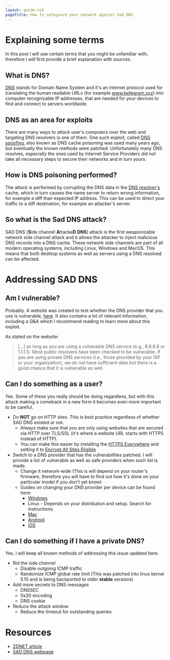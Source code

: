 ```yaml
---
layout: guide.njk
pageTitle: How to safeguard your network against Sad DNS
---
```


# Explaining some terms
In this post I will use certain terms that you might be unfamiliar with, therefore I will first provide a brief explanation with sources.

## What is DNS?
[DNS](https://en.wikipedia.org/wiki/Domain_Name_System) stands for Domain Name System and it's an internet protocol used for translating the human readable URLs (for example www.kellegram.xyz) into computer recognizable IP addresses, that are needed for your devices to find and connect to servers worldwide. 

## DNS as an area for exploits
There are many ways to attack user's computers over the web and targeting DNS resolvers is one of them. One such exploit, called [DNS spoofing](https://en.wikipedia.org/wiki/DNS_spoofing), also known as DNS cache poisoning was used many years ago, but eventually the known methods were patched. Unfortunately many DNS resolves, especially the ones used by Internet Service Providers did not take all necessary steps to secure their networks and in turn yours.

## How is DNS poisoning performed?
The attack is performed by corrupting the DNS data in the [DNS resolver's](https://en.wikipedia.org/wiki/Domain_Name_System#DNS_resolvers) cache, which in turn causes the name server to return wrong information, for example a diff than expected IP address. This can be used to direct your traffic to a diff destination, for example an attacker's server.

## So what is the Sad DNS attack?
SAD DNS (**S**ide channel **A**ttacke**D** **DNS**) attack is the first weaponizable network side channel attack and it allows the attacker to inject malicious DNS records into a DNS cache. These network side channels are part of all modern operating systems, including Linux, Windows and MacOS. This means that both desktop systems as well as servers using a DNS resolved can be affected.

# Addressing SAD DNS


## Am I vulnerable? 
Probably. A website was created to test whether the DNS provider that you use is vulnerable, [here](https://789498207.www.saddns.net/). It also contains a lot of relevant information, including a Q&A which I recommend reading to learn more about this exploit. 

As stated on the website: 
> [...] as long as you are using a vulnerable DNS service (e.g., 8.8.8.8 or 1.1.1.1). Most public resolvers have been checked to be vulnerable. If you are using private DNS services (i.e., those provided by your ISP or your organization), we do not have sufficient data but there is a good chance that it is vulnerable as well.

## Can I do something as a user?
Yes. Some of these you really should be doing regardless, but with this attack making a comeback in a new form it becomes even more important to be careful.

- Do **NOT** go on HTTP sites. This is best practice regardless of whether SAD DNS existed or not.
    - Always make sure that you are only using websites that are secured via HTTP over TLS/SSL (it's where a website URL starts with HTTPS instead of HTTP).
    - You can make this easier by installing the [HTTPS Everywhere](https://www.eff.org/https-everywhere) and setting it to [Encrypt All Sites Eligible](https://i.imgur.com/E09Ejvq.png)
- Switch to a DNS provider that has the vulnerabilities patched. I will provide a list of vulnerable as well as safe providers when such list is made.
    - Change it network-wide (This is will depend on your router's firmware, therefore you will have to find out how it's done on your particular model if you don't yet know)
    - Guides on changing your DNS provider per device can be found here:
        - [Windows](https://www.windowscentral.com/how-change-your-pcs-dns-settings-windows-10)
        - Linux - Depends on your distribution and setup. Search for instructions.
        - [Mac](https://www.support.com/how-to/how-to-change-dns-settings-on-a-mac-10189)
        - [Android](https://www.androidpolice.com/2020/03/26/make-android-use-dns-server-choice/)
        - [iOS](https://gadgets.ndtv.com/mobiles/features/how-to-change-dns-server-on-iphone-ipad-or-ipod-touch-1671813)

## Can I do something if I have a private DNS?
Yes. I will keep all known methods of addressing this issue updated here.

- Rid the side channel
    - Disable outgoing ICMP traffic
    - Randomize ICMP global rate limit (This was patched into linux kernel 5.10 and is being backported to older **stable** versions)
- Add more secrets to DNS messages
    - DNSSEC
    - 0x20 encoding
    - DNS cookie
- Reduce the attack window
    - Reduce the timeout for outstanding queries


# Resources
- [ZDNET article](https://www.zdnet.com/article/dns-cache-poisoning-poised-for-a-comeback-sad-dns/)
- [SAD DNS webpage](https://789498207.www.saddns.net/)